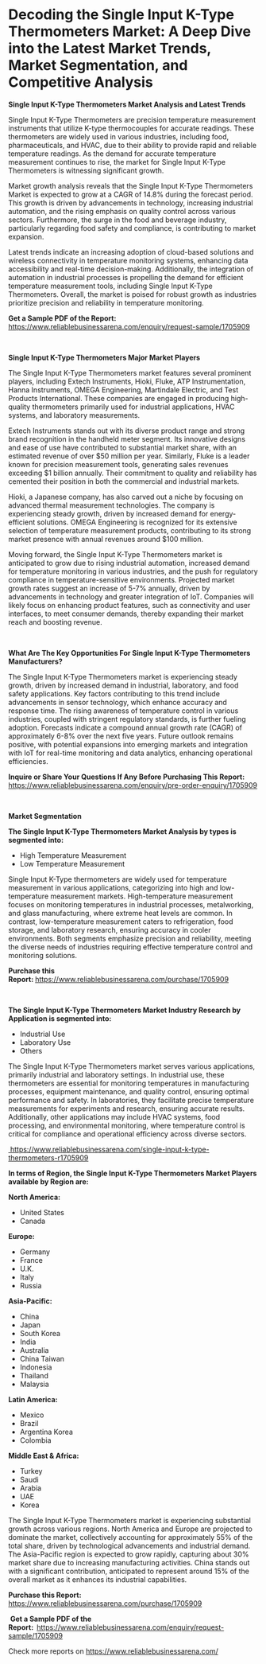 <p><h1>Decoding the Single Input K-Type Thermometers Market: A Deep Dive into the Latest Market Trends, Market Segmentation, and Competitive Analysis</h1></p><p><strong>Single Input K-Type Thermometers Market Analysis and Latest Trends</strong></p>
<p><p>Single Input K-Type Thermometers are precision temperature measurement instruments that utilize K-type thermocouples for accurate readings. These thermometers are widely used in various industries, including food, pharmaceuticals, and HVAC, due to their ability to provide rapid and reliable temperature readings. As the demand for accurate temperature measurement continues to rise, the market for Single Input K-Type Thermometers is witnessing significant growth.</p><p>Market growth analysis reveals that the Single Input K-Type Thermometers Market is expected to grow at a CAGR of 14.8% during the forecast period. This growth is driven by advancements in technology, increasing industrial automation, and the rising emphasis on quality control across various sectors. Furthermore, the surge in the food and beverage industry, particularly regarding food safety and compliance, is contributing to market expansion.</p><p>Latest trends indicate an increasing adoption of cloud-based solutions and wireless connectivity in temperature monitoring systems, enhancing data accessibility and real-time decision-making. Additionally, the integration of automation in industrial processes is propelling the demand for efficient temperature measurement tools, including Single Input K-Type Thermometers. Overall, the market is poised for robust growth as industries prioritize precision and reliability in temperature monitoring.</p></p>
<p><strong>Get a Sample PDF of the Report:&nbsp;</strong> <a href="https://www.reliablebusinessarena.com/enquiry/request-sample/1705909?utm_campaign=2632&utm_medium=2&utm_source=Github&utm_content=ia&utm_term=27032025&utm_id=single-input-k-type-thermometers">https://www.reliablebusinessarena.com/enquiry/request-sample/1705909</a></p>
<p>&nbsp;</p>
<p><strong>Single Input K-Type Thermometers Major Market Players</strong></p>
<p><p>The Single Input K-Type Thermometers market features several prominent players, including Extech Instruments, Hioki, Fluke, ATP Instrumentation, Hanna Instruments, OMEGA Engineering, Martindale Electric, and Test Products International. These companies are engaged in producing high-quality thermometers primarily used for industrial applications, HVAC systems, and laboratory measurements.</p><p>Extech Instruments stands out with its diverse product range and strong brand recognition in the handheld meter segment. Its innovative designs and ease of use have contributed to substantial market share, with an estimated revenue of over $50 million per year. Similarly, Fluke is a leader known for precision measurement tools, generating sales revenues exceeding $1 billion annually. Their commitment to quality and reliability has cemented their position in both the commercial and industrial markets.</p><p>Hioki, a Japanese company, has also carved out a niche by focusing on advanced thermal measurement technologies. The company is experiencing steady growth, driven by increased demand for energy-efficient solutions. OMEGA Engineering is recognized for its extensive selection of temperature measurement products, contributing to its strong market presence with annual revenues around $100 million.</p><p>Moving forward, the Single Input K-Type Thermometers market is anticipated to grow due to rising industrial automation, increased demand for temperature monitoring in various industries, and the push for regulatory compliance in temperature-sensitive environments. Projected market growth rates suggest an increase of 5-7% annually, driven by advancements in technology and greater integration of IoT. Companies will likely focus on enhancing product features, such as connectivity and user interfaces, to meet consumer demands, thereby expanding their market reach and boosting revenue.</p></p>
<p>&nbsp;</p>
<p><strong>What Are The Key Opportunities For Single Input K-Type Thermometers Manufacturers?</strong></p>
<p><p>The Single Input K-Type Thermometers market is experiencing steady growth, driven by increased demand in industrial, laboratory, and food safety applications. Key factors contributing to this trend include advancements in sensor technology, which enhance accuracy and response time. The rising awareness of temperature control in various industries, coupled with stringent regulatory standards, is further fueling adoption. Forecasts indicate a compound annual growth rate (CAGR) of approximately 6-8% over the next five years. Future outlook remains positive, with potential expansions into emerging markets and integration with IoT for real-time monitoring and data analytics, enhancing operational efficiencies.</p></p>
<p><strong>Inquire or Share Your Questions If Any Before Purchasing This Report:</strong> <a href="https://www.reliablebusinessarena.com/enquiry/pre-order-enquiry/1705909?utm_campaign=2632&utm_medium=2&utm_source=Github&utm_content=ia&utm_term=27032025&utm_id=single-input-k-type-thermometers">https://www.reliablebusinessarena.com/enquiry/pre-order-enquiry/1705909</a></p>
<p>&nbsp;</p>
<p><strong>Market Segmentation</strong></p>
<p><strong>The Single Input K-Type Thermometers Market Analysis by types is segmented into:</strong></p>
<p><ul><li>High Temperature Measurement</li><li>Low Temperature Measurement</li></ul></p>
<p><p>Single Input K-Type thermometers are widely used for temperature measurement in various applications, categorizing into high and low-temperature measurement markets. High-temperature measurement focuses on monitoring temperatures in industrial processes, metalworking, and glass manufacturing, where extreme heat levels are common. In contrast, low-temperature measurement caters to refrigeration, food storage, and laboratory research, ensuring accuracy in cooler environments. Both segments emphasize precision and reliability, meeting the diverse needs of industries requiring effective temperature control and monitoring solutions.</p></p>
<p><strong>Purchase this Report:&nbsp;</strong><a href="https://www.reliablebusinessarena.com/purchase/1705909?utm_campaign=2632&utm_medium=2&utm_source=Github&utm_content=ia&utm_term=27032025&utm_id=single-input-k-type-thermometers">https://www.reliablebusinessarena.com/purchase/1705909</a></p>
<p>&nbsp;</p>
<p><strong>The Single Input K-Type Thermometers Market Industry Research by Application is segmented into:</strong></p>
<p><ul><li>Industrial Use</li><li>Laboratory Use</li><li>Others</li></ul></p>
<p><p>The Single Input K-Type Thermometers market serves various applications, primarily industrial and laboratory settings. In industrial use, these thermometers are essential for monitoring temperatures in manufacturing processes, equipment maintenance, and quality control, ensuring optimal performance and safety. In laboratories, they facilitate precise temperature measurements for experiments and research, ensuring accurate results. Additionally, other applications may include HVAC systems, food processing, and environmental monitoring, where temperature control is critical for compliance and operational efficiency across diverse sectors.</p></p>
<p><a href="https://www.reliablebusinessarena.com/single-input-k-type-thermometers-r1705909?utm_campaign=2632&utm_medium=2&utm_source=Github&utm_content=ia&utm_term=27032025&utm_id=single-input-k-type-thermometers">&nbsp;https://www.reliablebusinessarena.com/single-input-k-type-thermometers-r1705909</a></p>
<p><strong>In terms of Region, the Single Input K-Type Thermometers Market Players available by Region are:</strong></p>
<p>
    <p> <strong> North America: </strong>
        <ul>
            <li>United States</li>
            <li>Canada</li>
        </ul>
        </p> 
    <p> <strong> Europe: </strong>
        <ul>
            <li>Germany</li>
            <li>France</li>
            <li>U.K.</li>
            <li>Italy</li>
            <li>Russia</li>
        </ul>
        </p> 
    <p> <strong> Asia-Pacific: </strong>
        <ul>
            <li>China</li>
            <li>Japan</li>
            <li>South Korea</li>
            <li>India</li>
            <li>Australia</li>
            <li>China Taiwan</li>
            <li>Indonesia</li>
            <li>Thailand</li>
            <li>Malaysia</li>
        </ul>
        </p> 
    <p> <strong> Latin America: </strong>
        <ul>
            <li>Mexico</li>
            <li>Brazil</li>
            <li>Argentina Korea</li>
            <li>Colombia</li>
        </ul>
        </p> 
    <p> <strong> Middle East & Africa: </strong>
        <ul>
            <li>Turkey</li>
            <li>Saudi</li>
            <li>Arabia</li>
            <li>UAE</li>
            <li>Korea</li>
        </ul>
    </p>
    </p>
<p><p>The Single Input K-Type Thermometers market is experiencing substantial growth across various regions. North America and Europe are projected to dominate the market, collectively accounting for approximately 55% of the total share, driven by technological advancements and industrial demand. The Asia-Pacific region is expected to grow rapidly, capturing about 30% market share due to increasing manufacturing activities. China stands out with a significant contribution, anticipated to represent around 15% of the overall market as it enhances its industrial capabilities.</p></p>
<p><strong>Purchase this Report: </strong><a href="https://www.reliablebusinessarena.com/purchase/1705909?utm_campaign=2632&utm_medium=2&utm_source=Github&utm_content=ia&utm_term=27032025&utm_id=single-input-k-type-thermometers">https://www.reliablebusinessarena.com/purchase/1705909</a></p>
<p>&nbsp;<strong>Get a Sample PDF of the Report:&nbsp;&nbsp;</strong><a href="https://www.reliablebusinessarena.com/enquiry/request-sample/1705909?utm_campaign=2632&utm_medium=2&utm_source=Github&utm_content=ia&utm_term=27032025&utm_id=single-input-k-type-thermometers">https://www.reliablebusinessarena.com/enquiry/request-sample/1705909</a></p>
<p><strong></strong></p>
<p>Check more reports on <a href="https://www.reliablebusinessarena.com/?utm_campaign=2632&utm_medium=2&utm_source=Github&utm_content=ia&utm_term=27032025&utm_id=single-input-k-type-thermometers">https://www.reliablebusinessarena.com/</a></p>